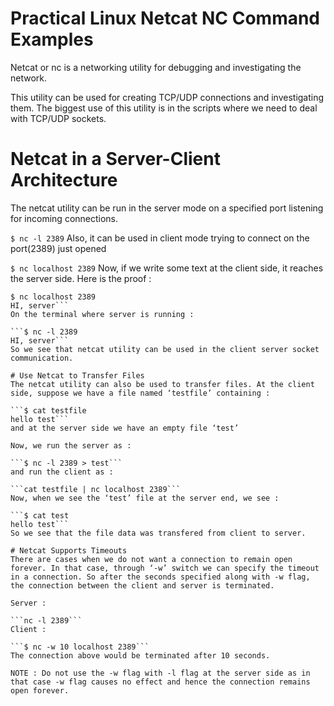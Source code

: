 # Practical Linux Netcat NC Command Examples
Netcat or nc is a networking utility for debugging and investigating the network.

This utility can be used for creating TCP/UDP connections and investigating them. The biggest use of this utility is in the scripts where we need to deal with TCP/UDP sockets.

# Netcat in a Server-Client Architecture
The netcat utility can be run in the server mode on a specified port listening for incoming connections.

```$ nc -l 2389```
Also, it can be used in client mode trying to connect on the port(2389) just opened

```$ nc localhost 2389```
Now, if we write some text at the client side, it reaches the server side. Here is the proof :
```
$ nc localhost 2389
HI, server```
On the terminal where server is running :

```$ nc -l 2389
HI, server```
So we see that netcat utility can be used in the client server socket communication.

# Use Netcat to Transfer Files
The netcat utility can also be used to transfer files. At the client side, suppose we have a file named ‘testfile’ containing :

```$ cat testfile
hello test```
and at the server side we have an empty file ‘test’

Now, we run the server as :

```$ nc -l 2389 > test```
and run the client as :

```cat testfile | nc localhost 2389```
Now, when we see the ‘test’ file at the server end, we see :

```$ cat test
hello test```
So we see that the file data was transfered from client to server.

# Netcat Supports Timeouts
There are cases when we do not want a connection to remain open forever. In that case, through ‘-w’ switch we can specify the timeout in a connection. So after the seconds specified along with -w flag, the connection between the client and server is terminated.

Server :

```nc -l 2389```
Client :

```$ nc -w 10 localhost 2389```
The connection above would be terminated after 10 seconds.

NOTE : Do not use the -w flag with -l flag at the server side as in that case -w flag causes no effect and hence the connection remains open forever.

